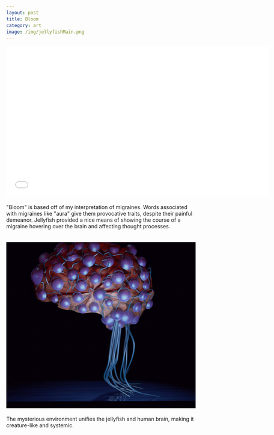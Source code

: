 ```yaml
---
layout: post
title: Bloom
category: art
image: /img/jellyfishMain.png
---
```


<iframe src="//player.vimeo.com/video/43129196?title=0&amp;byline=0&amp;portrait=0" width="700" height="400" frameborder="0" webkitallowfullscreen mozallowfullscreen allowfullscreen></iframe>

<br>
<br>
"Bloom" is based off of my interpretation of migraines. Words associated with migraines like "aura" give them provocative traits, despite their painful demeanor. Jellyfish provided a nice means of showing the course of a migraine hovering over the brain and affecting thought processes.
<br>
<br>
<br>
<img src="/img/jelly.jpg">
<br>
<br>
The mysterious environment unifies the jellyfish and human brain, making it creature-like and systemic.